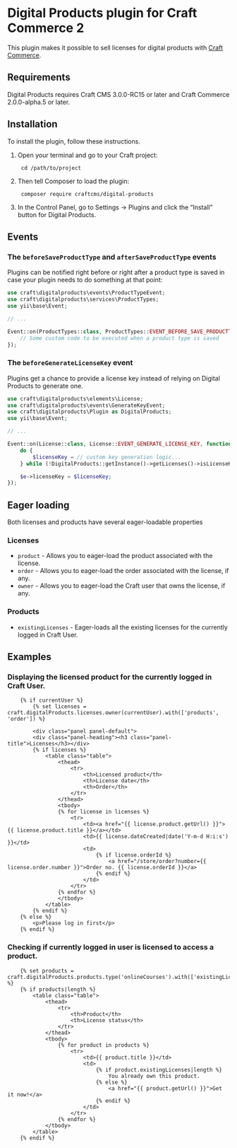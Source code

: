 # Digital Products plugin for Craft Commerce 2

This plugin makes it possible to sell licenses for digital products with [Craft Commerce](http://craftcommerce.com).

## Requirements

Digital Products requires Craft CMS 3.0.0-RC15 or later and Craft Commerce 2.0.0-alpha.5 or later.

## Installation

To install the plugin, follow these instructions.

1. Open your terminal and go to your Craft project:

        cd /path/to/project

2. Then tell Composer to load the plugin:

        composer require craftcms/digital-products

3. In the Control Panel, go to Settings → Plugins and click the “Install” button for Digital Products.

## Events

### The `beforeSaveProductType` and `afterSaveProductType` events

Plugins can be notified right before or right after a product type is saved in case your plugin needs to do something at that point:

```php
use craft\digitalproducts\events\ProductTypeEvent;
use craft\digitalproducts\services\ProductTypes;
use yii\base\Event;

// ...

Event::on(ProductTypes::class, ProductTypes::EVENT_BEFORE_SAVE_PRODUCTTYPE, function(ProductTypeEvent $e) {
    // Some custom code to be executed when a product type is saved
});
```

### The `beforeGenerateLicenseKey` event

Plugins get a chance to provide a license key instead of relying on Digital Products to generate one.

```php
use craft\digitalproducts\elements\License;
use craft\digitalproducts\events\GenerateKeyEvent;
use craft\digitalproducts\Plugin as DigitalProducts;
use yii\base\Event;

// ...

Event::on(License::class, License::EVENT_GENERATE_LICENSE_KEY, function(GenerateKeyEvent $e) {
    do {
        $licenseKey = // custom key generation logic...
    } while (!DigitalProducts::getInstance()->getLicenses()->isLicenseKeyUnique($licenseKey));

    $e->licenseKey = $licenseKey;
});
```

## Eager loading

Both licenses and products have several eager-loadable properties

### Licenses

* `product` - Allows you to eager-load the product associated with the license.
* `order` - Allows you to eager-load the order associated with the license, if any.
* `owner` - Allows you to eager-load the Craft user that owns the license, if any.

### Products
* `existingLicenses` - Eager-loads all the existing licenses for the currently logged in Craft User.

## Examples

### Displaying the licensed product for the currently logged in Craft User.

```
    {% if currentUser %}
        {% set licenses = craft.digitalProducts.licenses.owner(currentUser).with(['products', 'order']) %}

        <div class="panel panel-default">
        <div class="panel-heading"><h3 class="panel-title">Licenses</h3></div>
        {% if licenses %}
            <table class="table">
                <thead>
                    <tr>
                        <th>Licensed product</th>
                        <th>License date</th>
                        <th>Order</th>
                    </tr>
                </thead>
                <tbody>
                {% for license in licenses %}
                    <tr>
                        <td><a href="{{ license.product.getUrl() }}">{{ license.product.title }}</a></td>
                        <td>{{ license.dateCreated|date('Y-m-d H:i:s') }}</td>
                        <td>
                            {% if license.orderId %}
                                <a href="/store/order?number={{ license.order.number }}">Order no. {{ license.orderId }}</a>
                            {% endif %}
                        </td>
                    </tr>
                {% endfor %}
                </tbody>
            </table>
        {% endif %}
    {% else %}
        <p>Please log in first</p>
    {% endif %}
```

### Checking if currently logged in user is licensed to access a product.

```
    {% set products = craft.digitalProducts.products.type('onlineCourses').with(['existingLicenses']) %}
    {% if products|length %}
        <table class="table">
            <thead>
                <tr>
                    <th>Product</th>
                    <th>License status</th>
                </tr>
            </thead>
            <tbody>
                {% for product in products %}
                    <tr>
                        <td>{{ product.title }}</td>
                        <td>
                            {% if product.existingLicenses|length %}
                                You already own this product.
                            {% else %}
                                <a href="{{ product.getUrl() }}">Get it now!</a>
                            {% endif %}
                        </td>
                    </tr>
                {% endfor %}
            </tbody>
        </table>
    {% endif %}
```
